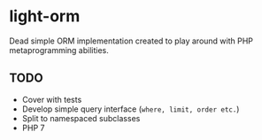 # light-orm

Dead simple ORM implementation created to play around with PHP metaprogramming abilities.

## TODO

- Cover with tests
- Develop simple query interface (`where, limit, order etc.`)
- Split to namespaced subclasses
- PHP 7
